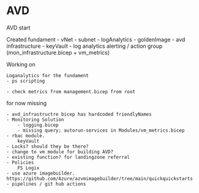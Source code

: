 # AVD
AVD start

Created fundament
    - vNet
    - subnet
    - logAnalytics
    - goldenImage
    - avd infrastructure
    - keyVault
    - log analytics alerting / action group (mon_infrastructure.bicep + vm_metrics) 

Working on

    Loganalytics for the fundament
    - ps scripting
    
    - check metrics from management.bicep from root

for now missing

    - avd_infrastructre bicep has hardcoded friendlyNames
    - Monitoring Solution
        - logging.bicep
        - missing query; autorun-services in Modules/vm_metrics.bicep
    - rbac module.
        keyVault
    - Locks? should they be there?
    - change to vm module for building AVD?
    - existing function? for landingzone referral
    - Policies
        FS Logix
    - use azure imagebuilder. https://github.com/Azure/azvmimagebuilder/tree/main/quickquickstarts
    - pipelines / git hub actions